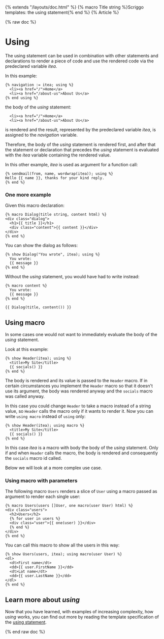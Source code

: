 {% extends "/layouts/doc.html" %}
{% macro Title string %}Scriggo templates: the using statement{% end %}
{% Article %}

{% raw doc %}

# Using

The using statement can be used in combination with other statements and declarations to render a piece of code and
use the rendered code via the predeclared variable _itea_.

In this example:

```scriggo
{% navigation := itea; using %}
  <li><a href="/">Home</a>
  <li><a href="/about-us">About Us</a>
{% end using %}
```

the body of the _using_ statement:

```scriggo
  <li><a href="/">Home</a>
  <li><a href="/about-us">About Us</a>
```

is rendered and the result, represented by the predeclared variable _itea_, is assigned to the _navigation_ variable.

Therefore, the body of the _using_ statement is rendered first, and after that the statement or declaration that
precedes the _using_ statement is evaluated with the _itea_ variable containing the rendered value.

In this other example, _itea_ is used as argument for a function call:  

```scriggo
{% sendmail(from, name, wordwrap(itea)); using %}
Hello {{ name }}, thanks for your kind reply.
{% end %}
```

### One more example

Given this macro declaration:  

```scriggo
{% macro Dialog(title string, content html) %}
<div class="dialog">
  <h1>{{ title }}</h1>
  <div class="content">{{ content }}</div>
</div>
{% end %}
```

You can show the dialog as follows:

```scriggo
{% show Dialog("You wrote", itea); using %}
  You wrote:
  {{ message }}
{% end %}
```

Without the _using_ statement, you would have had to write instead:

```scriggo
{% macro content %}
  You wrote:
  {{ message }}
{% end %}

{{ Dialog(title, content()) }}
```

## Using macro

In some cases one would not want to immediately evaluate the body of the _using_ statement.

Look at this example:

```scriggo
{% show Header(itea); using %}
  <title>My Site</title>
  {{ socials() }}
{% end %}
```

The body is rendered and its value is passed to the `Header` macro. If in certain circumstances you implement the
`Header` macro so that it doesn't use its argument, the body was rendered anyway and the `socials` macro was called
anyway.

In this case you could change `Header` to take a macro instead of a string value, so `Header` calls the macro only if it
wants to render it. Now you can write `using macro` instead of `using` only: 

```scriggo
{% show Header(itea); using macro %}
  <title>My Site</title>
  {{ socials() }}
{% end %}
```

In this case _itea_ is a macro with body the body of the _using_ statement. Only if and when `Header` calls the macro,
the body is rendered and consequently the `socials` macro id called.

Below we will look at a more complex use case.

### Using macro with parameters

The following macro `Users` renders a slice of `User` using a macro passed as argument to render each single user:   

```scriggo
{% macro Users(users []User, one macro(user User) html) %}
<div class="users">
  <h2>Users</h2>
  {% for user in users %}
  <div class="user">{{ one(user) }}</div>
  {% end %}
</div>
{% end %}
```

You can call this macro to show all the users in this way:

```scriggo
{% show Users(users, itea); using macro(user User) %}
<dl>
  <dt>First name</dt>
  <dd>{{ user.FirstName }}</dd>
  <dt>Lat name</dt>
  <dd>{{ user.LastName }}</dd>
</dl>
{% end %}
```

## Learn more about _using_

Now that you have learned, with examples of increasing complexity, how _using_ works, you can find out more by reading
the template specification of the [using statement](/templates/specification#using-statement).

{% end raw doc %}
